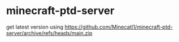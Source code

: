 # minecraft-ptd-server
get latest version using https://github.com/Minecatl1/minecraft-ptd-server/archive/refs/heads/main.zip
